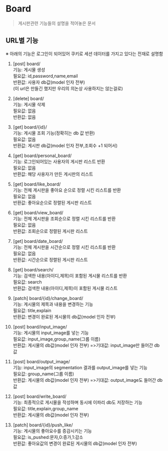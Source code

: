 # Board

> 게시판관련 기능들의 설명을 적어놓은 문서

## URL별 기능

※ 아래의 기능은 로그인이 되어있어 쿠키로 세션 데이터를 가지고 있다는 전재로 설명함

1. [post] board/ \
기능: 게시물 생성 \
필요값: id,password,name,email \
반환값: 사용자 db값(model 인자 전부) \
   (이 url은 만들긴 했지만 우리의 의논상 사용하지는 않는걸로)


2. [delete] board/ \
기능: 게시물 삭제 \
필요값: 없음 \
반환값: 없음  


3. [get] board/{id}/ \
기능: 게시물 조회 기능(정확히는 db 값 반환) \
필요값: 없음 \
반환값: 게시판 db값(model 인자 전부,조회수 +1 되어서) 


4. [get] board/personal_board/ \
기능: 로그인되어있는 사용자의 게시판 리스트 반환 \
필요값: 없음 \
반환값: 해당 사용자가 만든 게시판의 리스트  


5. [get] board/like_board/ \
기능: 전체 게시판을 좋아요 순으로 정렬 시킨 리스트를 반환 \
필요값: 없음 \
반환값: 좋아요순으로 정렬된 게시판 리스트 


6. [get] board/view_board/ \
기능: 전체 게시판을 조회순으로 정렬 시킨 리스트를 반환 \
필요값: 없음 \
반환값: 조회순으로 정렬된 게시판 리스트 


7. [get] board/date_board/ \
기능: 전체 게시판을 시간순으로 정렬 시킨 리스트를 반환 \
필요값: 없음 \
반환값: 시간순으로 정렬된 게시판 리스트


8. [get] board/search/ \
기능: 검색한 내용(아이디,제목)이 포함된 게시물 리스트를 반환  \
필요값: search \
반환값: 검색한 내용(아이디,제목)이 포함된 게시물 리스트


9. [patch] board/{id}/change_board/ \
기능: 게시물의 제목과 내용을 변경하는 기능  \
필요값: title,explain \
반환값: 변경이 완료된 게시물의 db값(model 인자 전부)


10. [post] board/input_image/ \
기능: 게시물의 input_image를 넣는 기능  \
필요값: input_image,group_name(그룹 이름) \
반환값: 게시물의 db값(model 인자 전부) =>기대값: input_image만 들어간 db값


11. [post] board/output_image/ \
기능: input_image의 segmentation 결과를 output_image를 넣는 기능  \
필요값: group_name(그룹 이름) \
반환값: 게시물의 db값(model 인자 전부) =>기대값: output_image도 들어간 db값


12. [post] board/write_board/  
기능: 최종적으로 게시물을 작성하며 동시에 이파리 db도 저장하는 기능  \
필요값: title,explain,group_name \
반환값: 게시물의 db값(model 인자 전부)


13. [patch] board/{id}/push_like/ \
기능: 게시물의 좋아요수를 증감시키는 기능  \
필요값: is_pushed:문자,0:증가,1:감소 \
반환값: 좋아요값의 변경이 완료된 게시물의 db값(model 인자 전부)